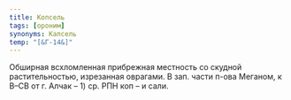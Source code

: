 ```yaml
---
title: Копсель
tags: [ороним]
synonyms: Капсель
temp: "[&Г-14&]"
---
```


Обширная всхломленная прибрежная местность со скудной растительностью,
изрезанная оврагами. В зап. части п-ова Меганом, к В–СВ от г. Алчак – 1) ср. РПН
коп – и сали.
